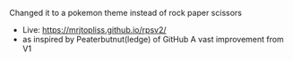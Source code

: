 Changed it to a pokemon theme instead of rock paper scissors

- Live: https://mrjtopliss.github.io/rpsv2/ 
- as inspired by Peaterbutnut(ledge) of GitHub
  A vast improvement from V1
